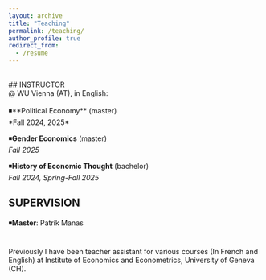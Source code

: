 ```yaml
---
layout: archive
title: "Teaching"
permalink: /teaching/
author_profile: true
redirect_from:
  - /resume
---
```

<!-- Google tag (gtag.js) -->
<script async src="https://www.googletagmanager.com/gtag/js?id=G-ER87WNKQCE"></script>
<script>
  window.dataLayer = window.dataLayer || [];
  function gtag(){dataLayer.push(arguments);}
  gtag('js', new Date());

  gtag('config', 'G-ER87WNKQCE');
</script>
<br />
## INSTRUCTOR  <br />
@ WU Vienna (AT), in English: <br />
 <br />
◾**Political Economy** (master)  <br />
*Fall 2024, 2025* <br />

◾**Gender Economics** (master)  <br />
*Fall 2025* <br />

◾**History of Economic Thought** (bachelor) <br />
*Fall 2024, Spring-Fall 2025* <br />

## SUPERVISION  <br />
◾**Master**: Patrik Manas <br />
<br />
<br />
Previously I have been teacher assistant for various courses (In French and English) at Institute of Economics and Econometrics, University of Geneva (CH).
<br />


